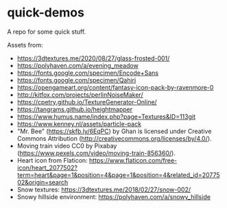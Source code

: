 # quick-demos

A repo for some quick stuff.

Assets from:

- https://3dtextures.me/2020/08/27/glass-frosted-001/
- https://polyhaven.com/a/evening_meadow
- https://fonts.google.com/specimen/Encode+Sans
- https://fonts.google.com/specimen/Qahiri
- https://opengameart.org/content/fantasy-icon-pack-by-ravenmore-0
- http://kitfox.com/projects/perlinNoiseMaker/
- https://cpetry.github.io/TextureGenerator-Online/
- https://tangrams.github.io/heightmapper
- https://www.humus.name/index.php?page=Textures&ID=113git 
- https://www.kenney.nl/assets/particle-pack
- "Mr. Bee" (https://skfb.ly/6EqPC) by Ghan is licensed under Creative Commons Attribution (http://creativecommons.org/licenses/by/4.0/).
- Moving train video CC0 by Pixabay (https://www.pexels.com/video/moving-train-856360/).
- Heart icon from Flaticon: https://www.flaticon.com/free-icon/heart_2077502?term=heart&page=1&position=4&page=1&position=4&related_id=2077502&origin=search
- Snow textures: https://3dtextures.me/2018/02/27/snow-002/
- Snowy hillside environment: https://polyhaven.com/a/snowy_hillside